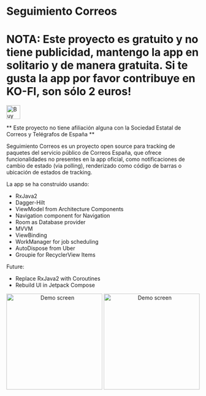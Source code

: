 # Seguimiento Correos

# NOTA: Este proyecto es gratuito y no tiene publicidad, mantengo la app en solitario y de manera gratuita. Si te gusta la app por favor contribuye en KO-FI, son sólo 2 euros!

<a href='https://ko-fi.com/W7W31AP33' target='_blank'><img height='36' style='border:0px;height:36px;' src='https://az743702.vo.msecnd.net/cdn/kofi2.png?v=2' border='0' alt='Buy Me a Coffee at ko-fi.com' /></a>

** Este proyecto no tiene afiliación alguna con la Sociedad Estatal de Correos y Telégrafos de España **


Seguimiento Correos es un proyecto open source para tracking de paquetes del servicio público de Correos España, que ofrece funcionalidades no presentes en la app oficial, como notificaciones de cambio de estado (via polling), renderizado como código de barras o ubicación de estados de tracking.



La app se ha construido usando:

* RxJava2
* Dagger-Hilt
* ViewModel from Architecture Components
* Navigation component for Navigation
* Room as Database provider
* MVVM
* ViewBinding
* WorkManager for job scheduling
* AutoDispose from Uber
* Groupie for RecyclerView Items

Future:
 * Replace RxJava2 with Coroutines
 * Rebuild UI in Jetpack Compose

<p align="center">
  <img alt="Demo screen" src="./device-2018-04-20-134010.png" width="250" />
  <img alt="Demo screen" src="./device-2018-04-20-134016.png" width="250" />
</p>
